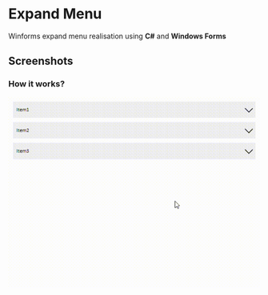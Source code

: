 # Expand Menu
Winforms expand menu realisation using **C#** and **Windows Forms**

## Screenshots
### How it works?
![menu](/Screenshots/expand-menu.gif)